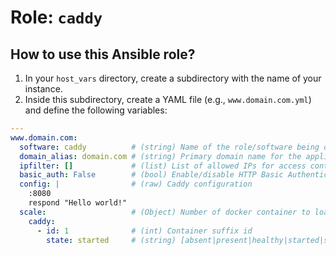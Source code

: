 # Role: `caddy`

## How to use this Ansible role?

1. In your `host_vars` directory, create a subdirectory with the name of your instance.
2. Inside this subdirectory, create a YAML file (e.g., `www.domain.com.yml`) and define the following variables:

```yaml
---
www.domain.com:
  software: caddy          # (string) Name of the role/software being deployed.
  domain_alias: domain.com # (string) Primary domain name for the application.
  ipfilter: []             # (list) List of allowed IPs for access control (empty for unrestricted access).
  basic_auth: False        # (bool) Enable/disable HTTP Basic Authentication (True/False).
  config: |                # (raw) Caddy configuration
    :8080
    respond "Hello world!"
  scale:                   # (Object) Number of docker container to load balance http traffic
    caddy:
      - id: 1              # (int) Container suffix id
        state: started     # (string) [absent|present|healthy|started|stopped] container status
